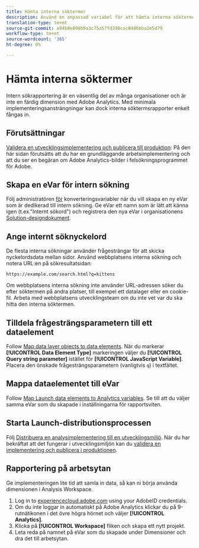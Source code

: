 ```yaml
---
title: Hämta interna söktermer
description: Använd en anpassad variabel för att hämta interna söktermer.
translation-type: tm+mt
source-git-commit: a94b8e090b9a3c75a57fd396cac8486bba2e5d79
workflow-type: tm+mt
source-wordcount: '365'
ht-degree: 0%

---
```



# Hämta interna söktermer

Intern sökrapportering är en väsentlig del av många organisationer och är inte en färdig dimension med Adobe Analytics. Med minimala implementeringsansträngningar kan dock interna söktermsrapporter enkelt fångas in.

## Förutsättningar

[Validera en utvecklingsimplementering och publicera till produktion](../launch/validate-publish-prod.md): På den här sidan förutsätts att du har en grundläggande arbetsimplementering och att du ser en begäran om Adobe Analytics-bilder i felsökningsprogrammet för Adobe.

## Skapa en eVar för intern sökning

Följ administratören [för](/help/admin/admin/conversion-var-admin/conversion-var-admin.md) konverteringsvariabler när du vill skapa en ny eVar som är dedikerad till intern sökning. Ge eVar ett namn som är lätt att känna igen (t.ex.&quot;Internt sökord&quot;) och registrera den nya eVar i organisationens [Solution-designdokument](../prepare/solution-design.md).

## Ange internt söknyckelord

De flesta interna sökningar använder frågesträngar för att skicka nyckelordsdata mellan sidor. Använd webbplatsens interna sökning och notera URL:en på sökresultatsidan:

`https://example.com/search.html?q=kittens`

Om webbplatsens interna sökning inte använder URL-adressen söker du efter söktermen på andra platser, till exempel ett datalager eller en cookie-fil. Arbeta med webbplatsens utvecklingsteam om du inte vet var du ska hitta den interna söktermen.

## Tilldela frågesträngsparametern till ett dataelement

Follow [Map data layer objects to data elements](../launch/layer-to-elements.md). När du markerar **[!UICONTROL Data Element Type]** markeringen väljer du **[!UICONTROL Query string parameter]** istället för **[!UICONTROL JavaScript Variable]**. Placera den önskade frågesträngsparametern (vanligtvis `q`) i textfältet.

## Mappa dataelementet till eVar

Follow [Map Launch data elements to Analytics variables](../launch/elements-to-variable.md). Se till att du väljer samma eVar som du skapade i inställningarna för rapportsviten.

## Starta Launch-distributionsprocessen

Följ [Distribuera en analysimplementering till en utvecklingsmiljö](../launch/deploy-dev.md). När du har bekräftat att det fungerar i utvecklingsmiljön kan du [validera en implementering och publicera i produktionen](../launch/validate-publish-prod.md).

## Rapportering på arbetsytan

Ge implementeringen lite tid att samla in data, så kan ni börja använda dimensionen i Analysis Workspace.

1. Log in to [experiencecloud.adobe.com](https://experiencecloud.adobe.com) using your AdobeID credentials.
2. Om du inte loggar in automatiskt på Adobe Analytics klickar du på 9-rutnätikonen i det övre högra hörnet och väljer **[!UICONTROL Analytics]**.
3. Klicka på **[!UICONTROL Workspace]** fliken och skapa ett nytt projekt.
4. Leta reda på namnet på eVar som du skapade under Dimensioner och dra det till arbetsytan.
